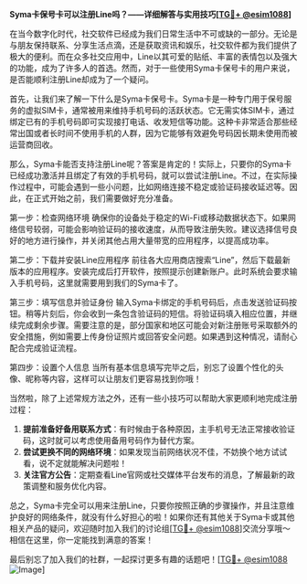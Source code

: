 **Syma卡保号卡可以注册Line吗？——详细解答与实用技巧[[TG💪+ @esim1088](https://t.me/s/esim1088)]**

在当今数字化时代，社交软件已经成为我们日常生活中不可或缺的一部分。无论是与朋友保持联系、分享生活点滴，还是获取资讯和娱乐，社交软件都为我们提供了极大的便利。而在众多社交应用中，Line以其可爱的贴纸、丰富的表情包以及强大的功能，成为了许多人的首选。然而，对于一些使用Syma卡保号卡的用户来说，是否能顺利注册Line却成为了一个疑问。

首先，让我们来了解一下什么是Syma卡保号卡。Syma卡是一种专门用于保号服务的虚拟SIM卡，通常被用来维持手机号码的活跃状态。它无需实体SIM卡，通过绑定已有的手机号码即可实现接打电话、收发短信等功能。这种卡非常适合那些经常出国或者长时间不使用手机的人群，因为它能够有效避免号码因长期未使用而被运营商回收。

那么，Syma卡能否支持注册Line呢？答案是肯定的！实际上，只要你的Syma卡已经成功激活并且绑定了有效的手机号码，就可以尝试注册Line。不过，在实际操作过程中，可能会遇到一些小问题，比如网络连接不稳定或验证码接收延迟等。因此，在正式开始之前，我们需要做好充分准备。

第一步：检查网络环境
确保你的设备处于稳定的Wi-Fi或移动数据状态下。如果网络信号较弱，可能会影响验证码的接收速度，从而导致注册失败。建议选择信号良好的地方进行操作，并关闭其他占用大量带宽的应用程序，以提高成功率。

第二步：下载并安装Line应用程序
前往各大应用商店搜索“Line”，然后下载最新版本的应用程序。安装完成后打开软件，按照提示创建新账户。此时系统会要求输入手机号码，这里就需要用到我们的Syma卡了。

第三步：填写信息并验证身份
输入Syma卡绑定的手机号码后，点击发送验证码按钮。稍等片刻后，你会收到一条包含验证码的短信。将验证码填入相应位置，并继续完成剩余步骤。需要注意的是，部分国家和地区可能会对新注册账号采取额外的安全措施，例如需要上传身份证照片或回答安全问题。如果遇到这种情况，请耐心配合完成验证流程。

第四步：设置个人信息
当所有基本信息填写完毕之后，别忘了设置个性化的头像、昵称等内容，这样可以让朋友们更容易找到你哦！

当然啦，除了上述常规方法之外，还有一些小技巧可以帮助大家更顺利地完成注册过程：

1. **提前准备好备用联系方式**：有时候由于各种原因，主手机号无法正常接收验证码，这时就可以考虑使用备用号码作为替代方案。
2. **尝试更换不同的网络环境**：如果发现当前网络状况不佳，不妨换个地方试试看，说不定就能解决问题啦！
3. **关注官方公告**：定期查看Line官网或社交媒体平台发布的消息，了解最新的政策调整和服务优化内容。

总之，Syma卡完全可以用来注册Line，只要你按照正确的步骤操作，并且注意维护良好的网络条件，就没有什么好担心的啦！如果你还有其他关于Syma卡或其他相关产品的疑问，欢迎随时加入我们的讨论组[[TG💪+ @esim1088](https://t.me/s/esim1088)]交流分享哦～相信在这里，你一定能找到满意的答案！

最后别忘了加入我们的社群，一起探讨更多有趣的话题吧！[[TG💪+ @esim1088](https://t.me/s/esim1088) ![Image](https://i.postimg.cc/4NQfJmqS/Snipaste-2025-05-13-00-14-12.png)]